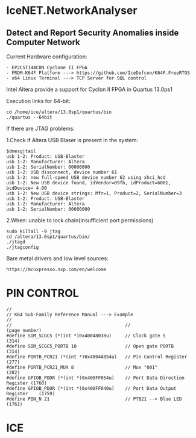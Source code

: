 # IceNET.NetworkAnalyser
Detect and Report Security Anomalies inside Computer Network
----------------------------------------------------------------

Current Hardware configuration:

	- EP2C5T144C8N Cyclone II FPGA
	- FRDM-K64F Platform ---> https://github.com/IceDefcon/K64F.FreeRTOS
	- x64 Linux Terminal ---> TCP Server for SQL control

Intel Altera provide a support for Cyclon II FPGA in Quartus 13.0ps1

Execution links for 64-bit: 

	cd /home/ice/altera/13.0sp1/quartus/bin
	./quartus --64bit

If there are JTAG problems:

1.Check if Altera USB Blaser is present in the system: 

	$dmesg|tail
	usb 1-2: Product: USB-Blaster
	usb 1-2: Manufacturer: Altera
	usb 1-2: SerialNumber: 00000000
	usb 1-2: USB disconnect, device number 61
	usb 1-2: new full-speed USB device number 62 using xhci_hcd
	usb 1-2: New USB device found, idVendor=09fb, idProduct=6001, bcdDevice= 4.00
	usb 1-2: New USB device strings: Mfr=1, Product=2, SerialNumber=3
	usb 1-2: Product: USB-Blaster
	usb 1-2: Manufacturer: Altera
	usb 1-2: SerialNumber: 00000000

2.When: unable to lock chain(Insufficient port permissions)

	sudo killall -9 jtag 
	cd /altera/13.0sp1/quartus/bin/
	./jtagd 
	./jtagconfig

Bare metal drivers and low level sources:

	https://mcuxpresso.nxp.com/en/welcome

# PIN CONTROL

	//
	// K64 Sub-Family Reference Manual ---> Example
	//
	//                                          //                      (page number)
	#define SIM_SCGC5 (*(int *)0x40048038u)     // Clock gate 5                 (314)
	#define SIM_SCGC5_PORTB 10                  // Open gate PORTB              (314)
	#define PORTB_PCR21 (*(int *)0x4004A054u)   // Pin Control Register         (277)
	#define PORTB_PCR21_MUX 8                   // Mux "001"                    (282)
	#define GPIOB_PDDR (*(int *)0x400FF054u)    // Port Data Direction Register (1760)
	#define GPIOB_PDOR (*(int *)0x400FF040u)    // Port Data Output Register    (1759)
	#define PIN_N 21                            // PTB21 --> Blue LED  			(1761)

# ICE
